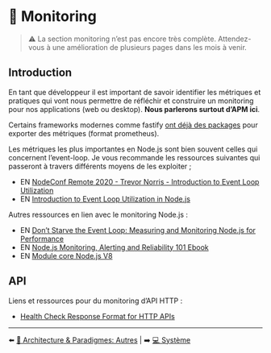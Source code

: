 # 🔬 Monitoring

> ⚠️ La section monitoring n’est pas encore très complète. Attendez-vous à une amélioration de plusieurs pages dans les mois à venir.

## Introduction
En tant que développeur il est important de savoir identifier les métriques et pratiques qui vont nous permettre de réfléchir et construire un monitoring pour nos applications (web ou desktop). **Nous parlerons surtout d’APM ici**.

Certains frameworks modernes comme fastify [ont déjà des packages](https://www.npmjs.com/package/fastify-metrics) pour exporter des métriques (format prometheus).

Les métriques les plus importantes en Node.js sont bien souvent celles qui concernent l’event-loop. Je vous recommande les ressources suivantes qui passeront à travers différents moyens de les exploiter ;

- EN [NodeConf Remote 2020 - Trevor Norris - Introduction to Event Loop Utilization](https://www.youtube.com/watch?v=WetXnEPraYM&list=PL0CdgOSSGlBalMPxFFycq7OIqQF8cJS28&index=13)
- EN [Introduction to Event Loop Utilization in Node.js](https://nodesource.com/blog/event-loop-utilization-nodejs/)

Autres ressources en lien avec le monitoring Node.js :

- EN [Don’t Starve the Event Loop: Measuring and Monitoring Node.js for Performance](https://www.youtube.com/watch?v=9RhOGoChGqo)
- EN [Node.js Monitoring, Alerting and Reliability 101 Ebook](https://risingstack.com/resources/node-js-monitoring-ebook)
- EN [Module core Node.js V8](https://nodejs.org/dist/latest-v15.x/docs/api/v8.html)

## API
Liens et ressources pour du monitoring d’API HTTP :

- [Health Check Response Format for HTTP APIs](https://tools.ietf.org/id/draft-inadarei-api-health-check-01.html)

---

⬅️ [🌇 Architecture & Paradigmes: Autres](../architecture/others.md) |
➡️ [💻 Système](../system/system.md)

